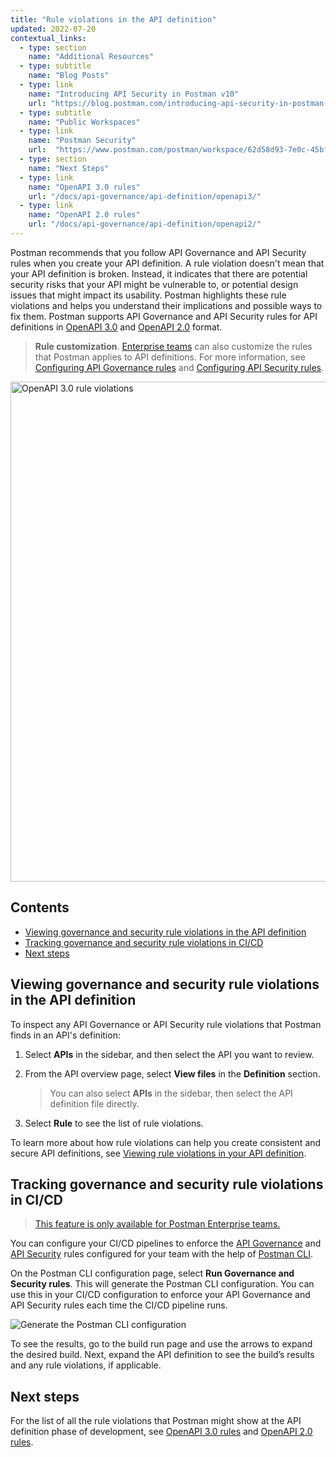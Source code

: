 ```yaml
---
title: "Rule violations in the API definition"
updated: 2022-07-20
contextual_links:
  - type: section
    name: "Additional Resources"
  - type: subtitle
    name: "Blog Posts"
  - type: link
    name: "Introducing API Security in Postman v10"
    url: "https://blog.postman.com/introducing-api-security-in-postman-v10/"
  - type: subtitle
    name: "Public Workspaces"
  - type: link
    name: "Postman Security"
    url:  "https://www.postman.com/postman/workspace/62d58d93-7e0c-45bf-9daa-cc8e531fc344"
  - type: section
    name: "Next Steps"
  - type: link
    name: "OpenAPI 3.0 rules"
    url: "/docs/api-governance/api-definition/openapi3/"
  - type: link
    name: "OpenAPI 2.0 rules"
    url: "/docs/api-governance/api-definition/openapi2/"
---
```


Postman recommends that you follow API Governance and API Security rules when you create your API definition. A rule violation doesn't mean that your API definition is broken. Instead, it indicates that there are potential security risks that your API might be vulnerable to, or potential design issues that might impact its usability. Postman highlights these rule violations and helps you understand their implications and possible ways to fix them. Postman supports API Governance and API Security rules for API definitions in [OpenAPI 3.0](/docs/api-governance/api-definition/openapi3/) and [OpenAPI 2.0](/docs/api-governance/api-definition/openapi2/) format.

> **Rule customization**. [Enterprise teams](https://www.postman.com/pricing/) can also customize the rules that Postman applies to API definitions. For more information, see [Configuring API Governance rules](/docs/api-governance/configurable-rules/configuring-api-governance-rules/) and [Configuring API Security rules](/docs/api-governance/configurable-rules/configuring-api-security-rules/).

<img alt="OpenAPI 3.0 rule violations" src="https://assets.postman.com/postman-docs/v10/api-definition-rule-violations-openapi3-v10.jpg" width="800px"/>

## Contents

* [Viewing governance and security rule violations in the API definition](#viewing-governance-and-security-rule-violations-in-the-api-definition)
* [Tracking governance and security rule violations in CI/CD](#tracking-governance-and-security-rule-violations-in-cicd)
* [Next steps](#next-steps)

## Viewing governance and security rule violations in the API definition

To inspect any API Governance or API Security rule violations that Postman finds in an API's definition:

1. Select **APIs** in the sidebar, and then select the API you want to review.
1. From the API overview page, select **View files** in the **Definition** section.

    > You can also select **APIs** in the sidebar, then select the API definition file directly.

1. Select **Rule** to see the list of rule violations.

To learn more about how rule violations can help you create consistent and secure API definitions, see [Viewing rule violations in your API definition](/docs/designing-and-developing-your-api/developing-an-api/defining-an-api/#viewing-rule-violations-in-your-api-definition).

## Tracking governance and security rule violations in CI/CD

> [This feature is only available for Postman Enterprise teams.](https://www.postman.com/pricing)

You can configure your CI/CD pipelines to enforce the [API Governance](/docs/api-governance/configurable-rules/configuring-api-governance-rules/) and [API Security](/docs/api-governance/configurable-rules/configuring-api-security-rules/) rules configured for your team with the help of [Postman CLI](/docs/postman-cli/postman-cli-overview/).

On the Postman CLI configuration page, select **Run Governance and Security rules**. This will generate the Postman CLI configuration. You can use this in your CI/CD configuration to enforce your API Governance and API Security rules each time the CI/CD pipeline runs.

<img alt="Generate the Postman CLI configuration" src="https://assets.postman.com/postman-docs/v10/generate-postman-cli-v10-3.jpg" />

To see the results, go to the build run page and use the arrows to expand the desired build. Next, expand the API definition to see the build’s results and any rule violations, if applicable.

## Next steps

For the list of all the rule violations that Postman might show at the API definition phase of development, see [OpenAPI 3.0 rules](/docs/api-governance/api-definition/openapi3/) and [OpenAPI 2.0 rules](/docs/api-governance/api-definition/openapi2/).
